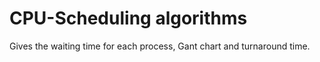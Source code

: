 <h1>CPU-Scheduling algorithms</h1>
Gives the waiting time for each process, Gant chart and turnaround time.
